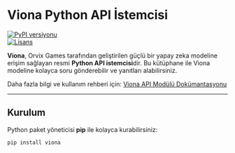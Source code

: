 # Viona Python API İstemcisi

[![PyPI versiyonu](https://img.shields.io/pypi/v/viona.svg)](https://pypi.org/project/viona/)  
[![Lisans](https://img.shields.io/badge/Lisans-MIT-blue.svg)](LICENSE)

**Viona**, Orvix Games tarafından geliştirilen güçlü bir yapay zeka modeline erişim sağlayan resmi **Python API istemcisi**dir. Bu kütüphane ile Viona modeline kolayca soru gönderebilir ve yanıtları alabilirsiniz.

Daha fazla bilgi ve kullanım rehberi için: [Viona API Modülü Dokümantasyonu](https://viona.orvixgames.com/app/modul/viona-api-modul.php)

---

## Kurulum

Python paket yöneticisi **pip** ile kolayca kurabilirsiniz:

```bash
pip install viona
